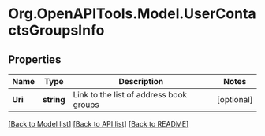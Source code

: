 
# Org.OpenAPITools.Model.UserContactsGroupsInfo

## Properties

Name | Type | Description | Notes
------------ | ------------- | ------------- | -------------
**Uri** | **string** | Link to the list of address book groups | [optional] 

[[Back to Model list]](../README.md#documentation-for-models)
[[Back to API list]](../README.md#documentation-for-api-endpoints)
[[Back to README]](../README.md)

